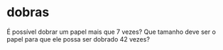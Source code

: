 # dobras
É possível dobrar um papel mais que 7 vezes? Que tamanho deve ser o papel para que ele possa ser dobrado 42 vezes?
